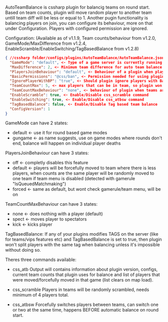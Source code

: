 AutoTeamBalance is cssharp plugin for balancig teams on round start. Based on team counts, plugin will move random player to another team untill team diff will be less or equal to 1.
Another pugin functionality is balancing players on join, you can configure its behaviour, more on that under Configuration.
Players with configured permission are ignored.

Configuration: (Available as of v1.1.9, Team counts/behaviour from v1.2.0, GameMode/MaxDifference from v1.2.4, EnableScramble/EnableSwitching/TagBasedBalance from v1.2.8)
```json
{ //cssharp folder/configs/plugins/AutoTeamBalance/AutoTeamBalance.json
  "GameMode": "default", <- Type of a game server is currently running
  "MaxDifference": 2, <- Minimum team difference for auto team balance to work (can't be less than 2, will crash server in default GameMode)
  "PlayersJoinBehaviour": "default", <- Behaviour of a plugin when player connects to a server
  "BasicPermissions": "@css/ban", <- Permission needed for using plugin commands
  "IgnorePlayerWithBP": "true", <- Should plugin ignore players with BasicPermissions for balance when they connect
  "TeamCountMax": 5, <- max players that can be in team, so plugin won't exceed it
  "TeamCountMaxBehaviour": "none", <- behaviour of plugin when teams are at max capacity
  "EnableScramble": true, <- Enable/Disable css_scramble command
  "EnableSwitching": true, <- Enable/Disable css_atbsw command
  "TagBasedBalance": false, <- Enable/Disable Tag based team balance
  "ConfigVersion": 1
}
```
GameMode can have 2 states:
- default <- use it for round based game modes
- gungame <- as name suggests, use on game modes where rounds don't end, balance will happen on individual player deaths

PlayersJoinBehaviour can have 3 states:
- off <- completly disables this feature
- default <- players will be forcefully moved to team where there is less players, when counts are the same player will be randomly moved to one team if team menu is disabled (detected with gamerule "IsQueuedMatchmaking")
- forced <- same as default, but wont check gamerule/team menu, will be on

TeamCountMaxBehaviour can have 3 states:
- none <- does nothing with a player (default)
- spect <- moves player to spectators
- kick <- kicks player

TagBasedBalance:
If any of your plugins modifies TAGS on the server (like for teams/vips features etc) and TagBasedBalance is set to true, then plugin won't split players with the same tag when balancing unless it's impossible without doing so.

Theres three commands available: 
- css_atb
Output will contains information about plugin version, configs, current team counts that plugin uses for balance and list of players that were moved/forcefully moved in that game (list clears on map load).

- css_scramble
Players in teams will be randomly scrambled, needs minimum of 4 players total.

- css_atbsw
Forcefully switches players between teams, can switch one or two at the same time, happens BEFORE automatic balance on round start.
